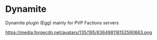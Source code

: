 # Dynamite
Dynamite plugin (Egg) mainly for PVP Factions servers

https://media.forgecdn.net/avatars/135/195/636498116152590663.png
